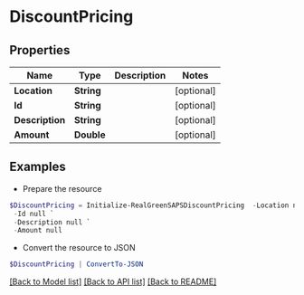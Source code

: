 # DiscountPricing
## Properties

Name | Type | Description | Notes
------------ | ------------- | ------------- | -------------
**Location** | **String** |  | [optional] 
**Id** | **String** |  | [optional] 
**Description** | **String** |  | [optional] 
**Amount** | **Double** |  | [optional] 

## Examples

- Prepare the resource
```powershell
$DiscountPricing = Initialize-RealGreenSAPSDiscountPricing  -Location null `
 -Id null `
 -Description null `
 -Amount null
```

- Convert the resource to JSON
```powershell
$DiscountPricing | ConvertTo-JSON
```

[[Back to Model list]](../README.md#documentation-for-models) [[Back to API list]](../README.md#documentation-for-api-endpoints) [[Back to README]](../README.md)

